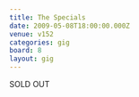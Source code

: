 ```yaml
---
title: The Specials
date: 2009-05-08T18:00:00.000Z
venue: v152
categories: gig
board: 8
layout: gig
---
```

SOLD OUT